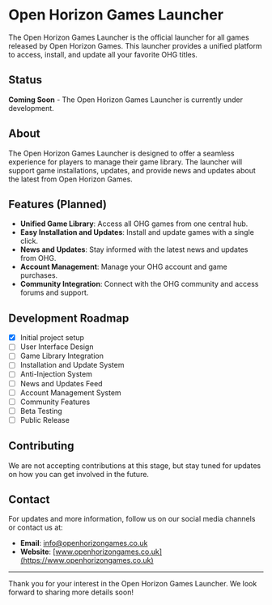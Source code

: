 # Open Horizon Games Launcher

The Open Horizon Games Launcher is the official launcher for all games released by Open Horizon Games. This launcher provides a unified platform to access, install, and update all your favorite OHG titles.

## Status

**Coming Soon** - The Open Horizon Games Launcher is currently under development.

## About

The Open Horizon Games Launcher is designed to offer a seamless experience for players to manage their game library. The launcher will support game installations, updates, and provide news and updates about the latest from Open Horizon Games.

## Features (Planned)

- **Unified Game Library**: Access all OHG games from one central hub.
- **Easy Installation and Updates**: Install and update games with a single click.
- **News and Updates**: Stay informed with the latest news and updates from OHG.
- **Account Management**: Manage your OHG account and game purchases.
- **Community Integration**: Connect with the OHG community and access forums and support.

## Development Roadmap

- [x] Initial project setup
- [ ] User Interface Design
- [ ] Game Library Integration
- [ ] Installation and Update System
- [ ] Anti-Injection System
- [ ] News and Updates Feed
- [ ] Account Management System
- [ ] Community Features
- [ ] Beta Testing
- [ ] Public Release

## Contributing

We are not accepting contributions at this stage, but stay tuned for updates on how you can get involved in the future.

## Contact

For updates and more information, follow us on our social media channels or contact us at:

- **Email**: info@openhorizongames.co.uk
- **Website**: [www.openhorizongames.co.uk](https://www.openhorizongames.co.uk)

---

Thank you for your interest in the Open Horizon Games Launcher. We look forward to sharing more details soon!
